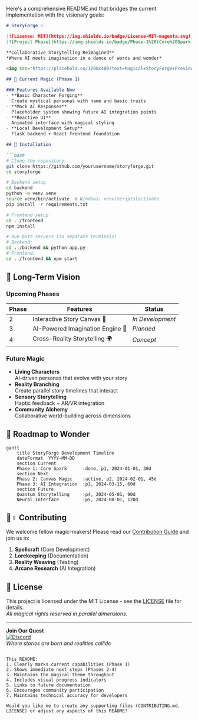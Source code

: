 Here's a comprehensive README.md that bridges the current implementation with the visionary goals:

```markdown
# StoryForge ✨

[![License: MIT](https://img.shields.io/badge/License-MIT-magenta.svg)](https://opensource.org/licenses/MIT)
[![Project Phase](https://img.shields.io/badge/Phase-1%20(Core%20Spark)-purple.svg)](https://github.com/yourusername/storyforge)

**Collaborative Storytelling Reimagined**  
*Where AI meets imagination in a dance of words and wonder*

<img src="https://placehold.co/1200x400?text=Magical+StoryForge+Preview" alt="StoryForge Preview" style="border-radius: 15px; margin: 20px 0;">

## 🌌 Current Magic (Phase 1)

### Features Available Now
- **Basic Character Forging**  
  Create mystical personas with name and basic traits
- **Mock AI Responses**  
  Placeholder system showing future AI integration points
- **Reactive UI**  
  Animated interface with magical styling
- **Local Development Setup**  
  Flask backend + React frontend foundation

## 🚀 Installation

```bash
# Clone the repository
git clone https://github.com/yourusername/storyforge.git
cd storyforge

# Backend setup
cd backend
python -m venv venv
source venv/bin/activate  # Windows: venv\Scripts\activate
pip install -r requirements.txt

# Frontend setup
cd ../frontend
npm install

# Run both servers (in separate terminals)
# Backend:
cd ../backend && python app.py
# Frontend:
cd ../frontend && npm start
```

## 🔮 Long-Term Vision

### Upcoming Phases
| Phase | Features | Status |
|-------|----------|--------|
| 2 | Interactive Story Canvas 🎨 | *In Development* |
| 3 | AI-Powered Imagination Engine 🧠 | *Planned* |
| 4 | Cross-Reality Storytelling 🌍 | *Concept* |

### Future Magic
- **Living Characters**  
  AI-driven personas that evolve with your story
- **Reality Branching**  
  Create parallel story timelines that interact
- **Sensory Storytelling**  
  Haptic feedback + AR/VR integration
- **Community Alchemy**  
  Collaborative world-building across dimensions

## 🌟 Roadmap to Wonder

```mermaid
gantt
    title StoryForge Development Timeline
    dateFormat  YYYY-MM-DD
    section Current
    Phase 1: Core Spark      :done, p1, 2024-01-01, 30d
    section Next
    Phase 2: Canvas Magic    :active, p2, 2024-02-01, 45d
    Phase 3: AI Integration  :p3, 2024-03-15, 60d
    section Future
    Quantum Storytelling     :p4, 2024-05-01, 90d
    Neural Interface         :p5, 2024-08-01, 120d
```

## 🧙♀️ Contributing

We welcome fellow magic-makers! Please read our [Contribution Guide](CONTRIBUTING.md) and join us in:

1. **Spellcraft** (Core Development)
2. **Lorekeeping** (Documentation)
3. **Reality Weaving** (Testing)
4. **Arcane Research** (AI Integration)

## 📜 License

This project is licensed under the MIT License - see the [LICENSE](LICENSE) file for details.  
*All magical rights reserved in parallel dimensions.*

---

**Join Our Quest**  
[![Discord](https://img.shields.io/badge/Discord-Join%20the%20Circle-purple?logo=discord)](your-discord-link)  
*Where stories are born and realities collide*
```

This README:
1. Clearly marks current capabilities (Phase 1)
2. Shows immediate next steps (Phases 2-4)
3. Maintains the magical theme throughout
4. Includes visual progress indicators
5. Links to future documentation
6. Encourages community participation
7. Maintains technical accuracy for developers

Would you like me to create any supporting files (CONTRIBUTING.md, LICENSE) or adjust any aspects of this README?
